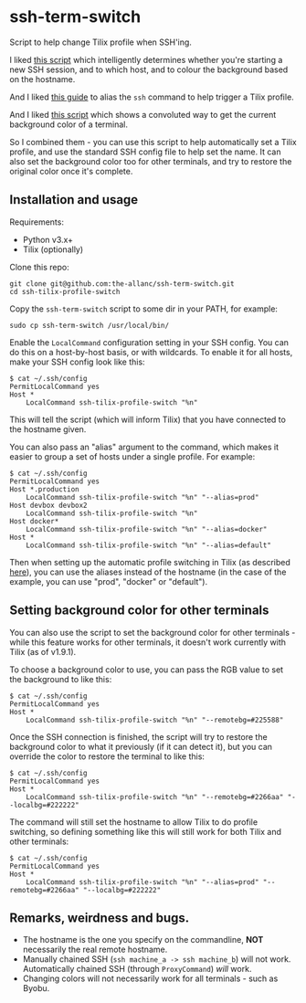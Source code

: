 ssh-term-switch
===============

Script to help change Tilix profile when SSH'ing.

I liked [this script](https://github.com/fboender/sshbg) which intelligently determines whether you're starting a new SSH session, and to which host, and to colour the background based on the hostname.

And I liked [this guide](https://deeb.me/20190116/change-profiles-automatically-in-tilix-when-connecting-to-ssh-hosts) to alias the `ssh` command to help trigger a Tilix profile.

And I liked [this script](https://stackoverflow.com/a/30540928) which shows a convoluted way to get the current background color of a terminal.

So I combined them - you can use this script to help automatically set a Tilix profile, and use the standard SSH config file to help set the name. It can also set the background color too for other terminals, and try to restore the original color once it's complete.

## Installation and usage

Requirements:

* Python v3.x+
* Tilix (optionally)

Clone this repo:

    git clone git@github.com:the-allanc/ssh-term-switch.git
    cd ssh-tilix-profile-switch

Copy the `ssh-term-switch` script to some dir in your PATH, for example:

    sudo cp ssh-term-switch /usr/local/bin/

Enable the `LocalCommand` configuration setting in your SSH config. You can do
this on a host-by-host basis, or with wildcards. To enable it for all hosts,
make your SSH config look like this:

    $ cat ~/.ssh/config
    PermitLocalCommand yes
    Host *
        LocalCommand ssh-tilix-profile-switch "%n"

This will tell the script (which will inform Tilix) that you have connected to the hostname given.

You can also pass an "alias" argument to the command, which makes it easier to group
a set of hosts under a single profile. For example:

    $ cat ~/.ssh/config
    PermitLocalCommand yes
    Host *.production
        LocalCommand ssh-tilix-profile-switch "%n" "--alias=prod"
    Host devbox devbox2
        LocalCommand ssh-tilix-profile-switch "%n"
    Host docker*
        LocalCommand ssh-tilix-profile-switch "%n" "--alias=docker"
    Host *
        LocalCommand ssh-tilix-profile-switch "%n" "--alias=default"

Then when setting up the automatic profile switching in Tilix (as described [here](https://deeb.me/20190116/change-profiles-automatically-in-tilix-when-connecting-to-ssh-hosts)), you can use the aliases instead of the hostname (in the case of the example, you can use "prod", "docker" or "default").

## Setting background color for other terminals

You can also use the script to set the background color for other terminals - while this feature works for other terminals, it doesn't work currently with Tilix (as of v1.9.1).

To choose a background color to use, you can pass the RGB value to set the background to like this:

    $ cat ~/.ssh/config
    PermitLocalCommand yes
    Host *
        LocalCommand ssh-tilix-profile-switch "%n" "--remotebg=#225588"

Once the SSH connection is finished, the script will try to restore the background color to what it previously (if it can detect it), but you can override the color to restore the terminal to like this:

    $ cat ~/.ssh/config
    PermitLocalCommand yes
    Host *
        LocalCommand ssh-tilix-profile-switch "%n" "--remotebg=#2266aa" "--localbg=#222222"

The command will still set the hostname to allow Tilix to do profile switching, so defining something like this will still work for both Tilix and other terminals:

    $ cat ~/.ssh/config
    PermitLocalCommand yes
    Host *
        LocalCommand ssh-tilix-profile-switch "%n" "--alias=prod" "--remotebg=#2266aa" "--localbg=#222222"

## Remarks, weirdness and bugs.

* The hostname is the one you specify on the commandline, **NOT** necessarily
  the real remote hostname.
* Manually chained SSH (`ssh machine_a -> ssh machine_b`) will not work.
  Automatically chained SSH (through `ProxyCommand`) *will* work.
* Changing colors will not necessarily work for all terminals - such as Byobu.

